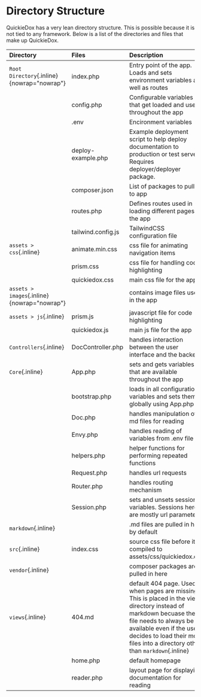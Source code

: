 # Directory Structure

QuickieDox has a very lean directory structure. This is possible because it is not tied to any framework. Below is a list of the directories and files that make up QuickieDox.

| Directory | Files | Description |
| :--- | :--- | :--- |
| `Root Directory`{.inline} {nowrap="nowrap"} | index.php | Entry point of the app. Loads and sets environment variables as well as routes |
| | config.php | Configurable variables that get loaded and used throughout the app |
| | .env | Encironment variables |
| | deploy-example.php | Example deployment script to help deploy documentation to production or test server. Requires deployer/deployer package. |
| | composer.json | List of packages to pull in to app |
| | routes.php | Defines routes used in loading different pages in the app |
| | tailwind.config.js | TailwindCSS configuration file |
| `assets > css`{.inline} | animate.min.css | css file for animating navigation items |
| | prism.css | css file for handling code highlighting |
| | quickiedox.css | main css file for the app |
| `assets > images`{.inline} {nowrap="nowrap"} | | contains image files used in the app |
| `assets > js`{.inline} | prism.js| javascript file for code highlighting |
| | quickiedox.js | main js file for the app |
| `Controllers`{.inline} | DocController.php| handles interaction between the user interface and the backend |
| `Core`{.inline} | App.php| sets and gets variables that are available throughout the app |
| | bootstrap.php | loads in all configuration variables and sets them globally using App.php |
| | Doc.php | handles manipulation of md files for reading |
| | Envy.php | handles reading of variables from .env file |
| | helpers.php | helper functions for performing repeated functions |
| | Request.php | handles url requests |
| | Router.php | handles routing mechanism |
| | Session.php | sets and unsets session variables. Sessions here are mostly url parameters |
| `markdown`{.inline} | | .md files are pulled in here by default |
| `src`{.inline} | index.css | source css file before it is compiled to assets/css/quickiedox.css |
| `vendor`{.inline} | | composer packages are pulled in here |
| `views`{.inline} | 404.md | default 404 page. Used when pages are missing. This is placed in the views directory instead of markdown becuase the file needs to always be available even if the user decides to load their md files into a directory other than `markdown`{.inline} |
| | home.php | default homepage |
| | reader.php | layout page for displaying documentation for reading |
